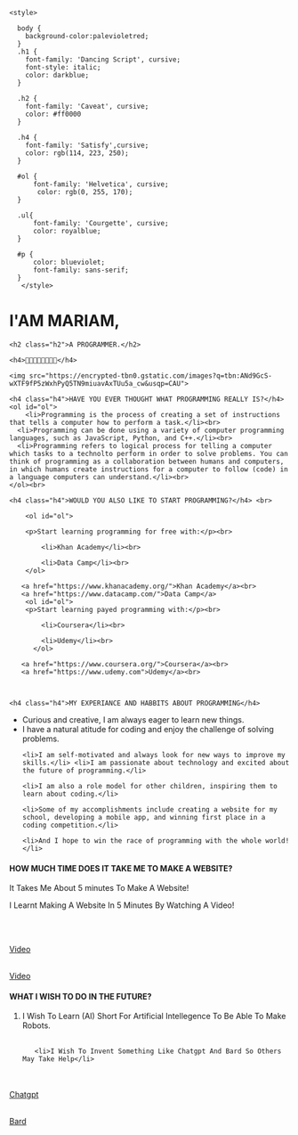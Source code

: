 

<head>
    <meta charset="UTF-8">
    <title>MARIAM THE PROGRAMMER</title>
  
    <style>

      body {
        background-color:palevioletred;
      }
      .h1 {
        font-family: 'Dancing Script', cursive;
        font-style: italic;
        color: darkblue;
      } 
    
      .h2 {
        font-family: 'Caveat', cursive;
        color: #ff0000
      } 
    
      .h4 {
        font-family: 'Satisfy',cursive;
        color: rgb(114, 223, 250);
      }

      #ol {
          font-family: 'Helvetica', cursive;
           color: rgb(0, 255, 170);
      }

      .ul{
          font-family: 'Courgette', cursive;
          color: royalblue;
      }

      #p {
          color: blueviolet;
          font-family: sans-serif;
      }
       </style>

<link rel="preconnect" href="https://fonts.googleapis.com">
<link rel="preconnect" href="https://fonts.gstatic.com" crossorigin>
<link href="https://fonts.googleapis.com/css2?family=Dancing+Script&display=swap" rel="stylesheet">

<link rel="preconnect" href="https://fonts.googleapis.com">
<link rel="preconnect" href="https://fonts.gstatic.com" crossorigin>
<link href="https://fonts.googleapis.com/css2?family=Caveat&family=Dancing+Script&display=swap" rel="stylesheet">

<link rel="preconnect" href="https://fonts.googleapis.com">
<link rel="preconnect" href="https://fonts.gstatic.com" crossorigin>
<link href="https://fonts.googleapis.com/css2?family=Caveat&family=Dancing+Script&family=Satisfy&display=swap" rel="stylesheet">

<link rel="preconnect" href="https://fonts.googleapis.com">
<link rel="preconnect" href="https://fonts.gstatic.com" crossorigin>
<link href="https://fonts.googleapis.com/css2?family=Amatic+SC&family=Caveat&family=Courgette&family=Dancing+Script&family=Satisfy&display=swap" rel="stylesheet">

<link rel="preconnect" href="https://fonts.googleapis.com">
<link rel="preconnect" href="https://fonts.gstatic.com" crossorigin>
<link href="https://fonts.googleapis.com/css2?family=Amatic+SC&family=Caveat&family=Courgette&family=Dancing+Script&family=Satisfy&display=swap" rel="stylesheet">


</head>

<body>
    <h1 class="h1">I'AM MARIAM,</h1>

    <h2 class="h2">A PROGRAMMER.</h2>

    <h4>💜🧡💛💚💙💗💕💝</h4>
    
    <img src="https://encrypted-tbn0.gstatic.com/images?q=tbn:ANd9GcS-wXTF9fP5zWxhPyQ5TN9miuavAxTUu5a_cw&usqp=CAU">

    <h4 class="h4">HAVE YOU EVER THOUGHT WHAT PROGRAMMING REALLY IS?</h4>
    <ol id="ol">
        <li>Programming is the process of creating a set of instructions that tells a computer how to perform a task.</li><br>
      <li>Programming can be done using a variety of computer programming languages, such as JavaScript, Python, and C++.</li><br>
      <li>Programming refers to logical process for telling a computer which tasks to a technolto perform in order to solve problems. You can think of programming as a collaboration between humans and computers, in which humans create instructions for a computer to follow (code) in a language computers can understand.</li><br>
    </ol><br>

    <h4 class="h4">WOULD YOU ALSO LIKE TO START PROGRAMMING?</h4> <br>    

        <ol id="ol">
             
        <p>Start learning programming for free with:</p><br>

            <li>Khan Academy</li><br>
            
            <li>Data Camp</li><br>
        </ol>

       <a href="https://www.khanacademy.org/">Khan Academy</a><br>
       <a href="https://www.datacamp.com/">Data Camp</a>
        <ol id="ol">
        <p>Start learning payed programming with:</p><br>

            <li>Coursera</li><br>

            <li>Udemy</li><br>
          </ol>

       <a href="https://www.coursera.org/">Coursera</a><br>
       <a href="https://www.udemy.com">Udemy</a><br>
        


    <h4 class="h4">MY EXPERIANCE AND HABBITS ABOUT PROGRAMMING</h4>

   <ul class="ul"> 
    <li>Curious and creative, I am always eager to learn new things.</li> <li> I have a natural atitude for coding and enjoy the challenge of solving problems.</li>

    <li>I am self-motivated and always look for new ways to improve my skills.</li> <li>I am passionate about technology and excited about the future of programming.</li>

    <li>I am also a role model for other children, inspiring them to learn about coding.</li>
   
    <li>Some of my accomplishments include creating a website for my school, developing a mobile app, and winning first place in a coding competition.</li>

    <li>And I hope to win the race of programming with the whole world!</li>

  </ul>

 <h4 class="h4">HOW MUCH TIME DOES IT TAKE ME TO MAKE A WEBSITE?</h4>

 <p id="p">It Takes Me About 5 minutes To Make A Website!</p>

 <p id="p">I Learnt Making A Website In 5 Minutes By Watching A Video!</p><br><br>

 <a href="https://www.youtube.com/watch?v=ghZZB_7HFS8">Video</a><br><br>

 <a href="https://www.youtube.com/watch?v=bd_T7EUTUhw">Video</a>

 <h4 class="h4">WHAT I WISH TO DO IN THE FUTURE?</h4>

 <ol id="ol">
       <li>I Wish To Learn (AI) Short For Artificial Intellegence To Be Able To Make Robots.</li><br>

       <li>I Wish To Invent Something Like Chatgpt And Bard So Others May Take Help</li>
 </ol><br><br>
 <a href="https://openai.com/chatgpt">Chatgpt</a><br><br>

 <a href="https://bard.google.com/">Bard</a>

